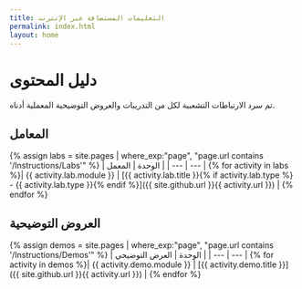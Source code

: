 ```yaml
---
title: التعليمات المستضافة عبر الإنترنت
permalink: index.html
layout: home
---
```


# دليل المحتوى

تم سرد الارتباطات التشعبية لكل من التدريبات والعروض التوضيحية المعملية أدناه.

## المعامل

{% assign labs = site.pages | where_exp:"page", "page.url contains '/Instructions/Labs'" %}
| الوحدة | المعمل |
| --- | --- | 
{% for activity in labs  %}| {{ activity.lab.module }} | [{{ activity.lab.title }}{% if activity.lab.type %} - {{ activity.lab.type }}{% endif %}]({{ site.github.url }}{{ activity.url }}) |
{% endfor %}

## العروض التوضيحية

{% assign demos = site.pages | where_exp:"page", "page.url contains '/Instructions/Demos'" %}
| الوحدة | العرض التوضيحي |
| --- | --- | 
{% for activity in demos  %}| {{ activity.demo.module }} | [{{ activity.demo.title }}]({{ site.github.url }}{{ activity.url }}) |
{% endfor %}
